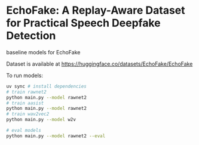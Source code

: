# EchoFake: A Replay-Aware Dataset for Practical Speech Deepfake Detection

baseline models for EchoFake

Dataset is available at https://huggingface.co/datasets/EchoFake/EchoFake


To run models:
```bash
uv sync # install dependencies
# train rawnet2
python main.py --model rawnet2
# train aasist
python main.py --model rawnet2
# train wav2vec2
python main.py --model w2v

# eval models
python main.py --model rawnet2 --eval
```